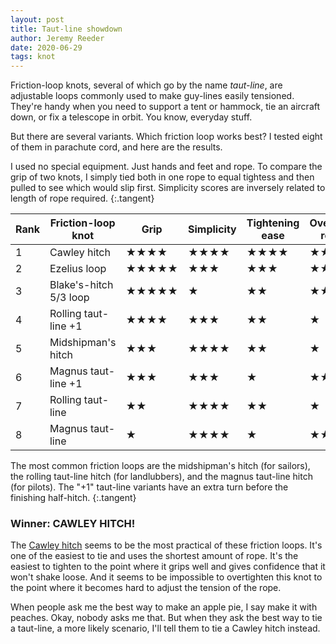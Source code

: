 ```yaml
---
layout: post
title: Taut-line showdown
author: Jeremy Reeder
date: 2020-06-29
tags: knot
---
```


Friction-loop knots, several of which go by the name _taut-line_, are
adjustable loops commonly used to make guy-lines easily tensioned. They're handy
when you need to support a tent or hammock, tie an aircraft down, or fix a
telescope in orbit. You know, everyday stuff.

But there are several variants. Which friction loop works best? I tested eight
of them in parachute cord, and here are the results.

I used no special equipment. Just hands and feet and rope. To compare the grip
of two knots, I simply tied both in one rope to equal tightess and then pulled
to see which would slip first. Simplicity scores are inversely related to
length of rope required.
{:.tangent}

| Rank | Friction-loop knot     | Grip  | Simplicity | Tightening ease | Overtightening resistance |
|------|------------------------|-------|------------|-----------------|---------------------------|
| 1    | Cawley hitch           | ★★★★  | ★★★★       | ★★★★            | ★★★★★                     |
| 2    | Ezelius loop           | ★★★★★ | ★★★        | ★★★             | ★★                        |
| 3    | Blake's-hitch 5/3 loop | ★★★★★ | ★          | ★★              | ★★★★                      |
| 4    | Rolling taut-line +1   | ★★★★  | ★★★        | ★★              | ★                         |
| 5    | Midshipman's hitch     | ★★★   | ★★★★       | ★★              | ★                         |
| 6    | Magnus taut-line +1    | ★★★   | ★★★        | ★               | ★★                        |
| 7    | Rolling taut-line      | ★★    | ★★★★       | ★★              | ★                         |
| 8    | Magnus taut-line       | ★     | ★★★★       | ★               | ★★★                       |

The most common friction loops are the midshipman's hitch (for sailors), the
rolling taut-line hitch (for landlubbers), and the magnus taut-line hitch (for
pilots). The "+1" taut-line variants have an extra turn before the finishing
half-hitch.
{:.tangent}

### Winner: CAWLEY HITCH!

The [Cawley hitch][cawley-hitch] seems to be the most practical of these
friction loops. It's one of the easiest to tie and uses the shortest amount of
rope. It's the easiest to tighten to the point where it grips well and gives
confidence that it won't shake loose. And it seems to be impossible to
overtighten this knot to the point where it becomes hard to adjust the tension
of the rope.

When people ask me the best way to make an apple pie, I say make it with
peaches. Okay, nobody asks me that. But when they ask the best way to tie a
taut-line, a more likely scenario, I'll tell them to tie a Cawley hitch
instead.


[cawley-hitch]: https://en.wikipedia.org/wiki/Adjustable_grip_hitch
